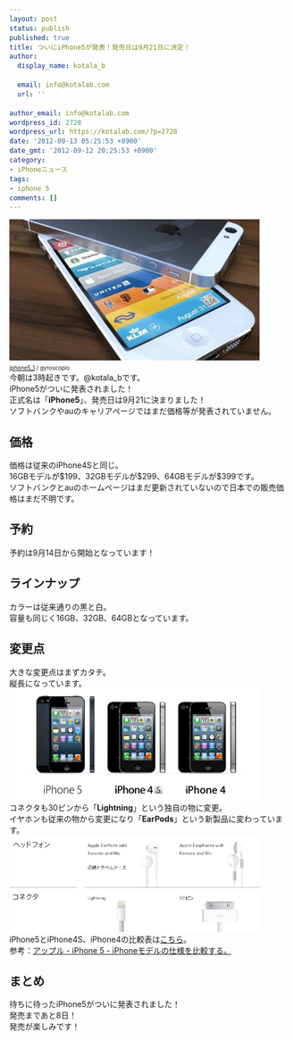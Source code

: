 ```yaml
---
layout: post
status: publish
published: true
title: ついにiPhone5が発表！発売日は9月21日に決定！
author:
  display_name: kotala_b

  email: info@kotalab.com
  url: ''

author_email: info@kotalab.com
wordpress_id: 2728
wordpress_url: https://kotalab.com/?p=2728
date: '2012-09-13 05:25:53 +0900'
date_gmt: '2012-09-12 20:25:53 +0900'
category:
- iPhoneニュース
tags:
- iphone 5
comments: []
---
```

<p><a href="/wp-content/uploads/iphone_120911.jpg" target="_blank"><img src="/wp-content/uploads/iphone_120911.jpg" alt="" title="iphone_120911" width="448" height="253" class="alignnone size-full wp-image-2682" /></a><br />
<span style="font-size:10px;"><a href="https://www.flickr.com/photos/79253394@N05/7839215384/" target="_blank">iphone5_1</a> / gyroscopio</span><br />
今朝は3時起きです。@kotala_bです。<br />
iPhone5がついに発表されました！<br />
正式名は「<strong>iPhone5</strong>」、発売日は9月21に決まりました！<br />
ソフトバンクやauのキャリアページではまだ価格等が発表されていません。<br />
</p>
<!--more-->
<h2>価格</h2>
<p>価格は従来のiPhone4Sと同じ。<br />
16GBモデルが$199、32GBモデルが$299、64GBモデルが$399です。<br />
ソフトバンクとauのホームページはまだ更新されていないので日本での販売価格はまだ不明です。</p>
<h2>予約</h2>
<p>予約は9月14日から開始となっています！</p>
<h2>ラインナップ</h2>
<p>カラーは従来通りの黒と白。<br />
容量も同じく16GB、32GB、64GBとなっています。</p>
<h2>変更点</h2>
<p>大きな変更点はまずカタチ。<br />
縦長になっています。<br />
<a href="/wp-content/uploads/iphone5_120913_01.jpg" target="_blank"><img src="/wp-content/uploads/iphone5_120913_01.jpg" alt="" title="iphone5_120913_01" width="448" height="200" class="alignnone size-full wp-image-2730" /></a><br />
コネクタも30ピンから「<strong>Lightning</strong>」という独自の物に変更。<br />
イヤホンも従来の物から変更になり「<strong>EarPods</strong>」という新製品に変わっています。<br />
<a href="/wp-content/uploads/iphone5_120913_02.jpg" target="_blank"><img src="/wp-content/uploads/iphone5_120913_02.jpg" alt="" title="iphone5_120913_02" width="448" height="173" class="alignnone size-full wp-image-2729" /></a><br />
iPhone5とiPhone4S、iPhone4の比較表は<a href="https://www.apple.com/jp/iphone/compare-iphones/" target="_blank">こちら</a>。<br />
参考：<a href="https://www.apple.com/jp/iphone/compare-iphones/" target="_blank">アップル - iPhone 5 - iPhoneモデルの仕様を比較する。</a></p>
<h2>まとめ</h2>
<p>待ちに待ったiPhone5がついに発表されました！<br />
発売まであと8日！<br />
発売が楽しみです！</p>
